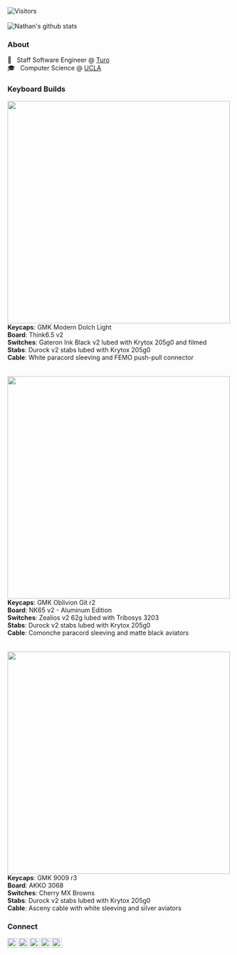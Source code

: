 ![Visitors](https://visitor-badge.laobi.icu/badge?page_id=nwtsai.nwtsai)
<br/><br/>
![Nathan's github stats](https://github-readme-stats.nwtsai.vercel.app/api?username=nwtsai&count_private=true&hide=prs,contribs&show_icons=true&hide_rank=true&include_all_commits=true&hide_title=false&icon_color=c9af98&text_color=4c586f&bg_color=f5f5f5&title_color=3e3e3b&cache_seconds=1800&line_height=20)

### About
🚙  &nbsp; Staff Software Engineer @ [Turo](https://www.turo.com) <br/>
🎓  &nbsp; Computer Science @ [UCLA](https://www.ucla.edu)

### Keyboard Builds
<img width="500px" src="https://i.imgur.com/vh3h9oA.jpg" /> <br/>
<b>Keycaps</b>: GMK Modern Dolch Light <br/>
<b>Board</b>: Think6.5 v2 <br/>
<b>Switches</b>: Gateron Ink Black v2 lubed with Krytox 205g0 and filmed <br/>
<b>Stabs</b>: Durock v2 stabs lubed with Krytox 205g0 <br/>
<b>Cable</b>: White paracord sleeving and FEMO push-pull connector <br/><br/><br/>
<img width="500px" src="https://i.imgur.com/pCIlFR4.jpg" /> <br/>
<b>Keycaps</b>: GMK Oblivion Git r2 <br/>
<b>Board</b>: NK65 v2 - Aluminum Edition <br/>
<b>Switches</b>: Zealios v2 62g lubed with Tribosys 3203 <br/>
<b>Stabs</b>: Durock v2 stabs lubed with Krytox 205g0 <br/>
<b>Cable</b>: Comonche paracord sleeving and matte black aviators <br/><br/><br/>
<img width="500px" src="https://i.imgur.com/7K6pNX6.jpg" /> <br/>
<b>Keycaps</b>: GMK 9009 r3 <br/>
<b>Board</b>: AKKO 3068 <br/>
<b>Switches</b>: Cherry MX Browns <br/>
<b>Stabs</b>: Durock v2 stabs lubed with Krytox 205g0 <br/>
<b>Cable</b>: Asceny cable with white sleeving and silver aviators

### Connect
<a href="https://linkedin.com/in/nwtsai">
  <img align="left" alt="Linkdein" width="22px" src="https://cdn.jsdelivr.net/npm/simple-icons@v3/icons/linkedin.svg" />
</a>
<a href="https://www.nwtsai.com">
  <img align="left" alt="Portfolio" width="22px" src="https://cdn.jsdelivr.net/npm/simple-icons@v3/icons/netflix.svg" />
</a>
<a href="https://www.facebook.com/nathanwtsai">
  <img align="left" alt="Facebook" width="22px" src="https://cdn.jsdelivr.net/npm/simple-icons@v3/icons/facebook.svg" />
</a>
<a href="https://instagram.com/nathantsai">
  <img align="left" alt="Instagram" width="22px" src="https://cdn.jsdelivr.net/npm/simple-icons@v3/icons/instagram.svg" />
</a>
<a href="https://open.spotify.com/user/1215527424?si=SnJMSWgcRu6sxHttvSj5wQ">
  <img align="left" alt="Spotify" width="22px" src="https://cdn.jsdelivr.net/npm/simple-icons@v3/icons/spotify.svg" />
</a>
